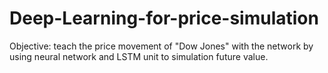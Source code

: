 # Deep-Learning-for-price-simulation

Objective: teach the price movement of "Dow Jones" with the network by using neural network and LSTM unit to simulation future value.
